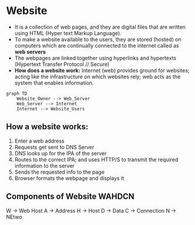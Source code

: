 # Website
- It is a collection of web pages, and they are digital files that are written using HTML (Hyper text Markup Language).
- To make a website available to the users, they are stored (hosted) on computers which are continually connected to the internet called as **web servers**
- The webpages are linked together using hyperlinks and hypertexts (Hypertext Transfer Protocol // Secure)
- **How does a website work:** 
	Internet (web) provides ground for websites; acting like the infrastructure on which websites rely; web acts as the system that enables information.

```mermaid
graph TD
	Website_Owner --> Web_Server
	Web_Server --> Internet
	Internet --> Website_Users
```

## How a website works:
1. Enter a web address
2. Requests get sent to DNS Server
3. DNS looks up for the IPA of the server
4. Routes to the correct IPA; and uses HTTP/S to transmit the required information to the server
5. Sends the requested info to the page
6. Browser formats the webpage and displays it

## Components of Website WAHDCN
W -> Web Host
A -> Address
H -> Host
D -> Data
C -> Connection
N -> NEtwo



